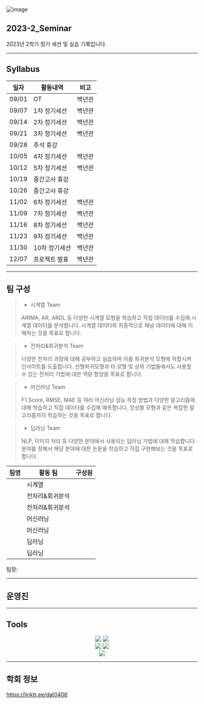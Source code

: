 ![image](https://github.com/HUFS-DAT-2023/2023-2_Seminar/assets/132198955/67423779-7101-4e17-875f-de50458c3e53)


## 2023-2_Seminar
2023년 2학기 정기 세션 및 실습 기록입니다.

***
## Syllabus

|**일자**|**활동내역**|**비고**|
|---|---|---|
|09/01|OT|백년관|
|09/07|1차 정기세션|백년관|
|09/14|2차 정기세션|백년관|
|09/21|3차 정기세션|백년관|
|09/28|추석 휴강||
|10/05|4차 정기세션|백년관|
|10/12|5차 정기세션|백년관|
|10/19|중간고사 휴강||
|10/26|중간고사 휴강||
|11/02|6차 정기세션|백년관|
|11/09|7차 정기세션|백년관|
|11/16|8차 정기세션|백년관|
|11/23|9차 정기세션|백년관|
|11/30|10차 정기세션|백년관|
|12/07|프로젝트 발표|백년관|

***
## 팀 구성
> * 시계열 Team
>
> ARIMA, AR, ARDL 등 다양한 시계열 모형을 학습하고 직접 데이터를 수집해 시계열 데이터를 분석합니다. 시계열 데이터와 최종적으로 패널 데이터에 대해 이해하는 것을 목표로 합니다.

> * 전처리&회귀분석 Team
>
> 다양한 전처리 과정에 대해 공부하고 실습하며 이를 회귀분석 모형에 적합시켜 인사이트를 도출합니다. 선형회귀모형과 타 모형 및 상위 기법들에서도 사용할 수 있는 전처리 기법에 대한 역량 함양을 목표로 합니다.

> * 머신러닝 Team
>
> F1 Score, RMSE, MAE 등 여러 머신러닝 성능 측정 방법과 다양한 알고리즘에 대해 학습하고 직접 데이터를 수집해 예측합니다. 앙상블 모형과 같은 복잡한 알고리즘까지 학습하는 것을 목표로 합니다.

> * 딥러닝 Team
>
> NLP, 이미지 처리 등 다양한 분야에서 사용되는 딥러닝 기법에 대해 학습합니다. 분야를 정해서 해당 분야에 대한 논문을 학습하고 직접 구현해보는 것을 목표로 합니다.

|팀명|활동 팀|구성원|
|---|---|-----------|
||시계열||
||전처리&회귀분석||
||전처리&회귀분석||
||머신러닝||
||머신러닝||
||딥러닝||
||딥러닝||

팀장: 
***
## 운영진

***

## Tools
<div align="center">
	<img src="https://img.shields.io/badge/Python-3776AB?style=flat&logo=Python&logoColor=yellow" />
	<img src="https://img.shields.io/badge/R-276DC3?style=flat&logo=R&logoColor=white" />
</div>

<div align="center">
	<img src="https://img.shields.io/badge/Notion-000000?style=flat&logo=Notion&logoColor=white" />
	<img src="https://img.shields.io/badge/Slack-4A154B?style=flat&logo=Slack&logoColor=orange" />
</div>

<div align="center">
	<img src="https://img.shields.io/badge/Github-181717?style=flat&logo=Github&logoColor=white" />
</div>

***
## 학회 정보
https://linktr.ee/dat0406
